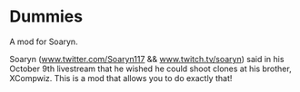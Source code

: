 Dummies
=======

A mod for Soaryn.

Soaryn (www.twitter.com/Soaryn117 && www.twitch.tv/soaryn) said in his October 9th livestream that he wished he could shoot clones at his brother, XCompwiz. This is a mod that allows you to do exactly that!
